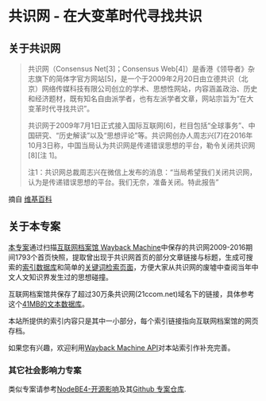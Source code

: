 # 共识网 - 在大变革时代寻找共识

## 关于共识网
>共识网（Consensus Net[3]；Consensus Web[4]）是香港《领导者》杂志旗下的简体字官方网站[5]，是一个于2009年2月20日由立德共识（北京）网络传媒科技有限公司创立的学术、思想性网站，内容涵盖政治、历史和经济题材，既有知名自由派学者，也有左派学者文章，网站宗旨为“在大变革时代寻找共识”。
>
>共识网于2009年7月1日正式接入国际互联网[6]，栏目包括“全球事务”、中国研究、“历史解读”以及“思想评论”等。共识网创办人周志兴[7]在2016年10月3日称，中国当局认为共识网是传递错误思想的平台，勒令关闭共识网[8][注 1]。
>
>注1：共识网总裁周志兴在微信上发布的消息：“当局希望我们关闭共识网，认为是传递错误思想的平台。我们无奈，准备关闭。特此报告”
>

摘自 [维基百科](https://zh.wikipedia.org/zh-hans/%E5%85%B1%E8%AF%86%E7%BD%91)

## 关于本专案
[本专案](https://github.com/NodeBE4/21ccom)通过扫描[互联网档案馆 Wayback Machine](https://web.archive.org/*/http://21ccom.net)中保存的共识网2009-2016期间1793个首页快照，提取曾出现于共识网首页的部分文章链接与标题，生成可搜索的[索引数据库](/search.json)和简单的[关键词检索页面](https://nodebe4.github.io/21ccom/)，方便大家从共识网的废墟中查阅当年中文人文知识界发生过的思想碰撞。

互联网档案馆共保存了超过30万条共识网(21ccom.net)域名下的链接，具体参考这个[41MB的文本数据库](/21ccom_net_all.txt)。

本站所提供的索引内容只是其中一小部分，每个索引链接指向互联网档案馆的网页存档。

如果您有兴趣，欢迎利用[Wayback Machine API](https://archive.org/help/wayback_api.php)对本站索引作补充完善。


### 其它社会影响力专案

类似专案请参考[NodeBE4-开源影响](https://nodebe4.github.io/impact/)及其[Github 专案仓库](https://github.com/NodeBE4/impact).
